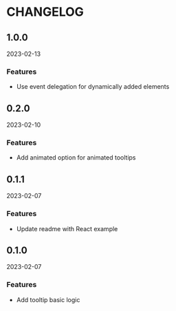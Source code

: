 # CHANGELOG

<!--- next entry here -->

## 1.0.0

2023-02-13

### Features

- Use event delegation for dynamically added elements

## 0.2.0

2023-02-10

### Features

- Add animated option for animated tooltips

## 0.1.1

2023-02-07

### Features

- Update readme with React example

## 0.1.0

2023-02-07

### Features

- Add tooltip basic logic
